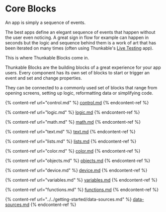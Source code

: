 # Core Blocks

An app is simply a sequence of events.

The best apps define an elegant sequence of events that happen without the user even noticing. A great sign in flow for example can happen in seconds but the logic and sequence behind them is a work of art that has been iterated on many times (often using Thunkable's [Live Testing](../../getting-started/live-test.md) app).

This is where Thunkable Blocks come in.

Thunkable Blocks are the building blocks of a great experience for your app users. Every component has its own set of blocks to start or trigger an event and set and change properties.

They can be connected to a commonly used set of blocks that range from opening screens, setting up logic, reformatting data or simplifying code.

{% content-ref url="control.md" %}
[control.md](control.md)
{% endcontent-ref %}

{% content-ref url="logic.md" %}
[logic.md](logic.md)
{% endcontent-ref %}

{% content-ref url="math.md" %}
[math.md](math.md)
{% endcontent-ref %}

{% content-ref url="text.md" %}
[text.md](text.md)
{% endcontent-ref %}

{% content-ref url="lists.md" %}
[lists.md](lists.md)
{% endcontent-ref %}

{% content-ref url="color.md" %}
[color.md](color.md)
{% endcontent-ref %}

{% content-ref url="objects.md" %}
[objects.md](objects.md)
{% endcontent-ref %}

{% content-ref url="device.md" %}
[device.md](device.md)
{% endcontent-ref %}

{% content-ref url="variables.md" %}
[variables.md](variables.md)
{% endcontent-ref %}

{% content-ref url="functions.md" %}
[functions.md](functions.md)
{% endcontent-ref %}

{% content-ref url="../../getting-started/data-sources.md" %}
[data-sources.md](../../getting-started/data-sources.md)
{% endcontent-ref %}
